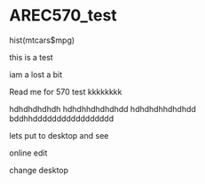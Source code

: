 # AREC570_test
hist(mtcars$mpg)


this is a test



iam a lost a bit 


Read me for 570 test kkkkkkkk

hdhdhdhdhdh
hdhdhhdhdhdhdd
hdhdhdhhdhdhdd
bddhhddddddddddddddddd






lets put to desktop and see 




online edit 

change desktop


